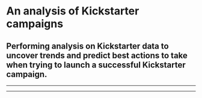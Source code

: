 # An analysis of Kickstarter campaigns
## Performing analysis on Kickstarter data to uncover trends and predict best actions to take when trying to launch a successful Kickstarter campaign.
---
---
